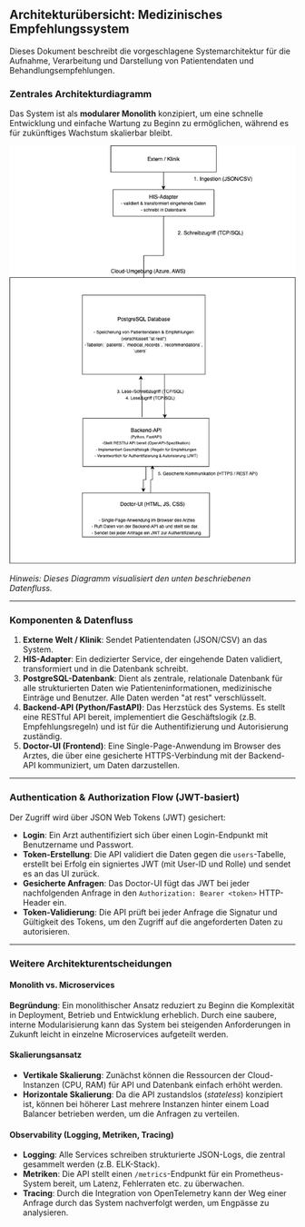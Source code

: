 ## Architekturübersicht: Medizinisches Empfehlungssystem

Dieses Dokument beschreibt die vorgeschlagene Systemarchitektur für die Aufnahme, Verarbeitung und Darstellung von Patientendaten und Behandlungsempfehlungen.

### Zentrales Architekturdiagramm


Das System ist als **modularer Monolith** konzipiert, um eine schnelle Entwicklung und einfache Wartung zu Beginn zu ermöglichen, während es für zukünftiges Wachstum skalierbar bleibt.

![System Architecture Diagram](assets/architecture-diagram.png)

*Hinweis: Dieses Diagramm visualisiert den unten beschriebenen Datenfluss.*

---
### Komponenten & Datenfluss

1.  **Externe Welt / Klinik**: Sendet Patientendaten (JSON/CSV) an das System.
2.  **HIS-Adapter**: Ein dedizierter Service, der eingehende Daten validiert, transformiert und in die Datenbank schreibt.
3.  **PostgreSQL-Datenbank**: Dient als zentrale, relationale Datenbank für alle strukturierten Daten wie Patienteninformationen, medizinische Einträge und Benutzer. Alle Daten werden "at rest" verschlüsselt.
4.  **Backend-API (Python/FastAPI)**: Das Herzstück des Systems. Es stellt eine RESTful API bereit, implementiert die Geschäftslogik (z.B. Empfehlungsregeln) und ist für die Authentifizierung und Autorisierung zuständig.
5.  **Doctor-UI (Frontend)**: Eine Single-Page-Anwendung im Browser des Arztes, die über eine gesicherte HTTPS-Verbindung mit der Backend-API kommuniziert, um Daten darzustellen.

---
### Authentication & Authorization Flow (JWT-basiert)

Der Zugriff wird über JSON Web Tokens (JWT) gesichert:

* **Login**: Ein Arzt authentifiziert sich über einen Login-Endpunkt mit Benutzername und Passwort.
* **Token-Erstellung**: Die API validiert die Daten gegen die `users`-Tabelle, erstellt bei Erfolg ein signiertes JWT (mit User-ID und Rolle) und sendet es an das UI zurück.
* **Gesicherte Anfragen**: Das Doctor-UI fügt das JWT bei jeder nachfolgenden Anfrage in den `Authorization: Bearer <token>` HTTP-Header ein.
* **Token-Validierung**: Die API prüft bei jeder Anfrage die Signatur und Gültigkeit des Tokens, um den Zugriff auf die angeforderten Daten zu autorisieren.

---
### Weitere Architekturentscheidungen

#### Monolith vs. Microservices
**Begründung**: Ein monolithischer Ansatz reduziert zu Beginn die Komplexität in Deployment, Betrieb und Entwicklung erheblich. Durch eine saubere, interne Modularisierung kann das System bei steigenden Anforderungen in Zukunft leicht in einzelne Microservices aufgeteilt werden.

#### Skalierungsansatz
* **Vertikale Skalierung**: Zunächst können die Ressourcen der Cloud-Instanzen (CPU, RAM) für API und Datenbank einfach erhöht werden.
* **Horizontale Skalierung**: Da die API zustandslos (*stateless*) konzipiert ist, können bei höherer Last mehrere Instanzen hinter einem Load Balancer betrieben werden, um die Anfragen zu verteilen.

#### Observability (Logging, Metriken, Tracing)
* **Logging**: Alle Services schreiben strukturierte JSON-Logs, die zentral gesammelt werden (z.B. ELK-Stack).
* **Metriken**: Die API stellt einen `/metrics`-Endpunkt für ein Prometheus-System bereit, um Latenz, Fehlerraten etc. zu überwachen.
* **Tracing**: Durch die Integration von OpenTelemetry kann der Weg einer Anfrage durch das System nachverfolgt werden, um Engpässe zu analysieren.
